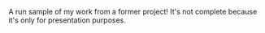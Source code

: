 A run sample of my work from a former project! It's not complete because it's only for presentation purposes.
